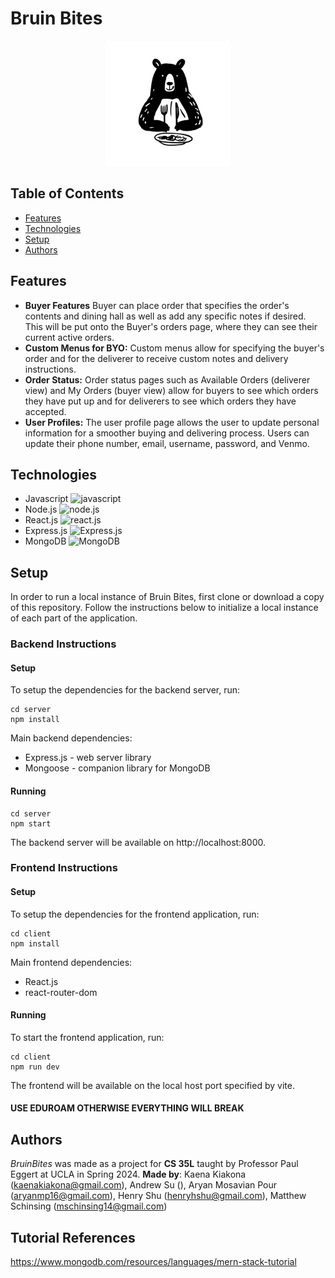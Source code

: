 # Bruin Bites

<div style="text-align: center;">
    <img src="client/public/bruinbiteslogo.jpg" alt="Bruin Bites Logo" width="200px">
</div>

## Table of Contents
- [Features](https://github.com/andxsu/CS_35L_24S/#features)
- [Technologies](https://github.com/andxsu/CS_35L_24S/#technologies)
- [Setup](https://github.com/andxsu/CS_35L_24S/#setup)
- [Authors](https://github.com/andxsu/CS_35L_24S/#authors)

## Features
- **Buyer Features**
    Buyer can place order that specifies the order's contents and dining hall as well as add any specific notes if desired. This will be put onto the Buyer's orders page, where they can see their current active orders.
- **Custom Menus for BYO:**
    Custom menus allow for specifying the buyer's order and for the deliverer to receive custom notes and delivery instructions.
- **Order Status:** 
    Order status pages such as Available Orders (deliverer view) and My Orders (buyer view) allow for buyers to see which orders they have put up and for deliverers to see which orders they have accepted.
- **User Profiles:** 
    The user profile page allows the user to update personal information for a smoother buying and delivering process. Users can update their phone number, email, username, password, and Venmo.

## Technologies
 - Javascript <img src="https://seeklogo.com/images/J/javascript-logo-8892AEFCAC-seeklogo.com.png" alt="javascript" width="30px">
 - Node.js <img src="https://seeklogo.com/images/N/nodejs-logo-FBE122E377-seeklogo.com.png" alt="node.js" width="30px">
 - React.js <img src="https://cdn4.iconfinder.com/data/icons/logos-3/600/React.js_logo-512.png" alt="react.js" width="30px">
 - Express.js <img src="https://www.sohamkamani.com/static/65137ed3c844d05124dcfdab28263c21/38cea/express-routing-logo.png" alt="Express.js" height="30px">
 - MongoDB <img src="https://upload.wikimedia.org/wikipedia/commons/thumb/e/eb/MongoDB_Logo.png/1598px-MongoDB_Logo.png?20180423174357" alt="MongoDB" height="30px">

## Setup
In order to run a local instance of Bruin Bites, first clone or download a copy of this repository. Follow the instructions below to initialize a local instance of each part of the application.

### Backend Instructions
#### Setup
To setup the dependencies for the backend server, run:
```
cd server
npm install
```

Main backend dependencies:
- Express.js - web server library
- Mongoose - companion library for MongoDB

#### Running
```
cd server
npm start
```
The backend server will be available on http://localhost:8000. 

### Frontend Instructions
#### Setup
To setup the dependencies for the frontend application, run:
```
cd client
npm install
```

Main frontend dependencies:
- React.js
- react-router-dom 

#### Running
To start the frontend application, run:
```
cd client
npm run dev 
```
The frontend will be available on the local host port specified by vite.

#### USE EDUROAM OTHERWISE EVERYTHING WILL BREAK

## Authors
_BruinBites_ was made as a project for **CS 35L** taught by Professor Paul Eggert at UCLA in Spring 2024. **Made by**: Kaena Kiakona (kaenakiakona@gmail.com), Andrew Su (), Aryan Mosavian Pour (aryanmp16@gmail.com), Henry Shu (henryhshu@gmail.com), Matthew Schinsing (mschinsing14@gmail.com)
## Tutorial References
https://www.mongodb.com/resources/languages/mern-stack-tutorial
